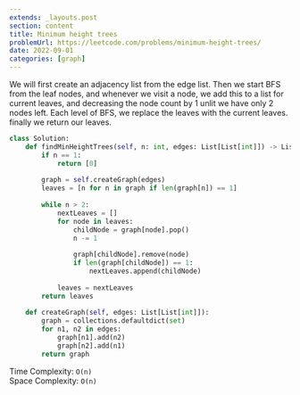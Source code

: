 ```yaml
---
extends: _layouts.post
section: content
title: Minimum height trees
problemUrl: https://leetcode.com/problems/minimum-height-trees/
date: 2022-09-01
categories: [graph]
---
```


We will first create an adjacency list from the edge list. Then we start BFS from the leaf nodes, and whenever we visit a node, we add this to a list for current leaves, and decreasing the node count by 1 unlit we have only 2 nodes left. Each level of BFS, we replace the leaves with the current leaves. finally we return our leaves.

```python
class Solution:
    def findMinHeightTrees(self, n: int, edges: List[List[int]]) -> List[int]:
        if n == 1:
            return [0]
        
        graph = self.createGraph(edges)
        leaves = [n for n in graph if len(graph[n]) == 1]
        
        while n > 2:
            nextLeaves = []
            for node in leaves:
                childNode = graph[node].pop()
                n -= 1
                
                graph[childNode].remove(node)
                if len(graph[childNode]) == 1:
                    nextLeaves.append(childNode)
                
            leaves = nextLeaves
        return leaves
        
    def createGraph(self, edges: List[List[int]]):
        graph = collections.defaultdict(set)
        for n1, n2 in edges:
            graph[n1].add(n2)
            graph[n2].add(n1)
        return graph
```

Time Complexity: `O(n)` <br/>
Space Complexity: `O(n)`